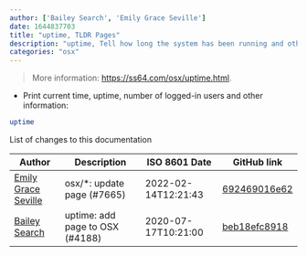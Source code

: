 ```yaml
---
author: ['Bailey Search', 'Emily Grace Seville']
date: 1644837703
title: "uptime, TLDR Pages"
description: "uptime, Tell how long the system has been running and other information."
categories: "osx"
---
```

> More information: <https://ss64.com/osx/uptime.html>.

- Print current time, uptime, number of logged-in users and other information:

```bash
uptime
```
List of changes to this documentation


Author | Description | ISO 8601 Date | GitHub link
------|-----|-----|-----
[Emily Grace Seville](mailto:emilyseville7cf@gmail.com) | osx/*: update page (#7665) | 2022-02-14T12:21:43 | [692469016e62](https://github.com/tldr-pages/tldr/commit/692469016e62d4410ec92a8f29272e447046a0d2)
[Bailey Search](mailto:44928829+Bailey-1@users.noreply.github.com) | uptime: add page to OSX (#4188) | 2020-07-17T10:21:00 | [beb18efc8918](https://github.com/tldr-pages/tldr/commit/beb18efc891841d4ffde586bc68067ea5613957d)

